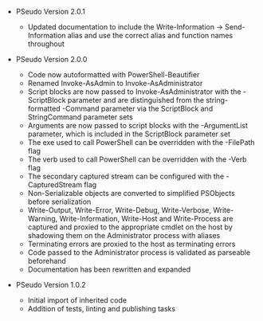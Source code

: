* PSeudo Version 2.0.1
  - Updated documentation to include the Write-Information -> Send-Information alias and use the correct alias and function names throughout

* PSeudo Version 2.0.0
  - Code now autoformatted with PowerShell-Beautifier
  - Renamed Invoke-AsAdmin to Invoke-AsAdministrator
  - Script blocks are now passed to Invoke-AsAdministrator with the -ScriptBlock parameter and are distinguished from the string-formatted -Command parameter via the ScriptBlock and StringCommand parameter sets
  - Arguments are now passed to script blocks with the -ArgumentList parameter, which is included in the ScriptBlock parameter set
  - The exe used to call PowerShell can be overridden with the -FilePath flag
  - The verb used to call PowerShell can be overridden with the -Verb flag
  - The secondary captured stream can be configured with the -CapturedStream flag
  - Non-Serializable objects are converted to simplified PSObjects before serialization
  - Write-Output, Write-Error, Write-Debug, Write-Verbose, Write-Warning, Write-Information, Write-Host and Write-Process are captured and proxied to the appropriate cmdlet on the host by shadowing them on the Administrator process with aliases
  - Terminating errors are proxied to the host as terminating errors
  - Code passed to the Administrator process is validated as parseable beforehand
  - Documentation has been rewritten and expanded


* PSeudo Version 1.0.2
  - Initial import of inherited code
  - Addition of tests, linting and publishing tasks
